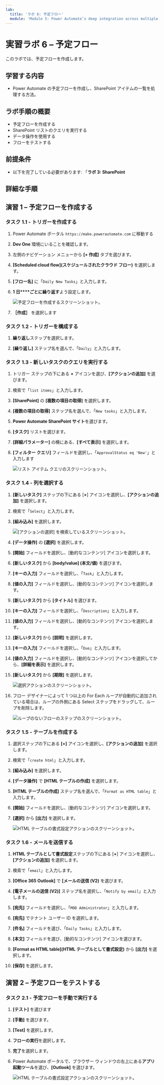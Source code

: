 ```yaml
---
lab:
  title: 'ラボ 6: 予定フロー'
  module: 'Module 5: Power Automate’s deep integration across multiple data sources'
---
```


# 実習ラボ 6 – 予定フロー

このラボでは、予定フローを作成します。

## 学習する内容

- Power Automate の予定フローを作成し、SharePoint アイテムの一覧を処理する方法。

## ラボ手順の概要

- 予定フローを作成する
- SharePoint リストのクエリを実行する
- データ操作を使用する
- フローをテストする
  
## 前提条件

- 以下を完了している必要があります: 「**ラボ 3: SharePoint**

## 詳細な手順

## 演習 1 – 予定フローを作成する

### タスク 1.1 - トリガーを作成する

1. Power Automate ポータル `https://make.powerautomate.com` に移動する

1. **Dev One** 環境にいることを確認します。

1. 左側のナビゲーション メニューから **[+ 作成]** タブを選びます。

1. **[Scheduled cloud flow](スケジュールされたクラウド フロー)** を選択します。

1. **[フロー名]** に「`Daily New Tasks`」と入力します。

1. **1** **日****ごとに繰り返す**よう設定します。

    ![予定フローを作成するスクリーンショット。](../media/build-scheduled-flow.png)

1. **［作成］** を選択します

### タスク 1.2 - トリガーを構成する

1. **繰り返し**ステップを選択します。

1. **[繰り返し]** ステップ名を選んで、「`Daily`」と入力します。

### タスク 1.3 - 新しいタスクのクエリを実行する

1. トリガー ステップの下にある **+** アイコンを選び、**[アクションの追加]** を選びます。

1. 検索で「`list items`」と入力します。

1. **[SharePoint]** の **[複数の項目の取得]** を選択します。

1. **[複数の項目の取得]** ステップ名を選んで、「`New tasks`」と入力します。

1. **Power Automate SharePoint サイト**を選びます。

1. **[タスク]** リストを選びます。

1. **[詳細パラメーター]** の横にある、**[すべて表示]** を選択します。

1. **[フィルター クエリ]** フィールドを選択し、「`ApprovalStatus eq 'New'`」と入力します

    ![リスト アイテム クエリのスクリーンショット。](../media/list-items.png)

### タスク 1.4 - 列を選択する

1. **[新しいタスク]** ステップの下にある [**+**] アイコンを選択し、**[アクションの追加]** を選択します。

1. 検索で「`Select`」と入力します。

1. **[組み込み]** を選択します。

    ![[アクションの選択] を検索しているスクリーンショット。](../media/add-select-action.png)

1. **[データ操作]** の **[選択]** を選択します。

1. **[開始]** フィールドを選択し、[動的なコンテンツ] アイコンを選択します。

1. **[新しいタスク]** から **[body/value] (本文/値)** を選びます。

1. **[キーの入力]** フィールドを選択し、「`Task`」と入力します。

1. **[値の入力]** フィールドを選択し、[動的なコンテンツ] アイコンを選択します。

1. **[新しいタスク]** から **[タイトル]** を選びます。

1. **[キーの入力]** フィールドを選択し、「`Description`」と入力します。

1. **[値の入力]** フィールドを選択し、[動的なコンテンツ] アイコンを選択します。

1. **[新しいタスク]** から **[説明]** を選択します。

1. **[キーの入力]** フィールドを選択し、「`Due`」と入力します。

1. **[値の入力]** フィールドを選択し、[動的なコンテンツ] アイコンを選択してから、**[詳細を表示]** を選択します。

1. **[新しいタスク]** から **[期限]** を選択します。

    ![選択アクションのスクリーンショット。](../media/select-action.png)

1. フロー デザイナーによって 1 つ以上の For Each ループが自動的に追加されている場合は、ループの外側にある Select ステップをドラッグして、ループを削除します。

    ![ループのないフローのステップのスクリーンショット。](../media/flow-without-loops.png)

### タスク 1.5 - テーブルを作成する

1. 選択ステップの下にある **[+]** アイコンを選択し、**[アクションの追加]** を選択します。

1. 検索で「`create html`」と入力します。

1. **[組み込み]** を選択します。

1. **[データ操作]** で **[HTML テーブルの作成]** を選択します。

1. **[HTML テーブルの作成]** ステップ名を選んで、「`Format as HTML table`」と入力します。

1. **[開始]** フィールドを選択し、[動的なコンテンツ] アイコンを選択します。

1. **[選択]** から **[出力]** を選択します。

    ![HTML テーブルの書式設定アクションのスクリーンショット。](../media/format-html-action.png)

### タスク 1.6 - メールを送信する

1. **HTML テーブルとして書式設定**ステップの下にある [**+**] アイコンを選択し、**[アクションの追加]** を選択します。

1. 検索で「`email`」と入力します。

1. **[Office 365 Outlook]** で **[メールの送信 (V2)** を選びます。

1. **[電子メールの送信 (V2)]** ステップ名を選択し、「`Notify by email`」と入力します。

1. **[宛先]** フィールドを選択し、「`MOD Administrator`」と入力します。

1. **[宛先]** でテナント ユーザー ID を選択します。

1. **[件名]** フィールドを選び、「`Daily Tasks`」と入力します。

1. **[本文]** フィールドを選び、[動的なコンテンツ] アイコンを選びます。

1. **[Format as HTML table]\(HTML テーブルとして書式設定\)** から **[出力]** を選択します。

1. **[保存]** を選択します。

## 演習 2 – 予定フローをテストする

### タスク 2.1 - 予定フローを手動で実行する

1. **[テスト]** を選びます

1. **[手動]** を選びます。

1. **[Test]** を選択します。

1. **フローの実行**を選択します。

1. **完了**を選択します。

1. Power Automate ポータルで、ブラウザー ウィンドウの左上にある**アプリ起動ツール**を選び、**[Outlook]** を選びます。

    ![HTML テーブルの書式設定アクションのスクリーンショット。](../media/daily-tasks-email.png)
